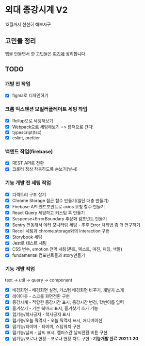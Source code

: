 # 외대 종강시계 V2

12월까지 천천히 해보자구

## 고민들 정리

앱을 만들면서 한 고민들은 [여기에](./README_decisions.md) 정리합니다.

## TODO

### 개발 전 작업

- [x] figma로 디자인하기

### 크롬 익스텐션 보일러플레이트 세팅 작업

- [x] Rollup으로 세팅해보기
- [x] Webpack으로 세팅해보기 => 웹팩으로 간다!
- [x] typescript(tsc)
- [x] eslint, prettier

### 백엔드 작업(firebase)

- [x] REST API로 전환
- [x] 크롤러 정상 작동하도록 손보기(날씨)

### 기능 개발 전 세팅 작업

- [x] 디렉토리 구조 잡기
- [x] Chrome Storage 접근 함수 만들기(일단 대충 만들기)
- [x] Firebase API 엔드포인트로 axios 요청 함수 만들기
- [x] React Query 세팅하고 커스텀 훅 만들기
- [x] Suspense+ErrorBoundary 추상화 컴포넌트 만들기
- [x] Sentry 연동해서 에러 모니터링 세팅 - 추후 Error 처리법 좀 더 연구하기
- [x] Recoil 세팅과 chrome.storage와의 Interaction 구현
- [x] Storybook 세팅
- [x] Jest로 테스트 세팅
- [x] CSS 변수, emotion 전역 세팅(폰트, 텍스트, 마진, 패딩, 색깔)
- [x] fundamental 컴포넌트들과 story만들기

### 기능 개발 작업

text -> util -> query -> component

- [x] 배경화면 - 배경화면 설정, 커스텀 배경화면 바꾸기, 개발자 소개
- [x] 레이아웃 - 스크롤 화면전환 구현
- [x] 종강시계 - 적합한 종강시간 표시, 종강시간 변경, 학번이름 입력
- [x] 즐겨찾기 - 기본 북마크 표시, 즐겨찾기 추가 기능
- [x] 탭기능/학사공지 - 학사공지 표시
- [x] 탭기능/오늘 뭐먹지 - 오늘 뭐먹지 표시, 애니메이션
- [x] 탭기능/타이머 - 타이머, 스탑워치 구현
- [x] 탭기능/날씨 - 날씨 표시, 캠퍼스간 날씨전환 버튼 구현
- [x] 탭기능/코로나 현황 - 코로나 현황 차트 구현 : **기능개발 완료 2021.1.20**
